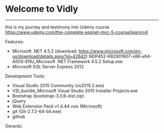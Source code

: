 # Welcome to Vidly

-------------------------------

this is my journey and testimony into Udemy course https://www.udemy.com/the-complete-aspnet-mvc-5-course/learn/v4


Features:
- Microsoft .NET 4.5.2 (download: https://www.microsoft.com/en-us/download/details.aspx?id=42642)
	NDP452-KB2901907-x86-x64-AllOS-ENU_Microsoft .NET Framework 4.5.2 Setup.exe
- Microsoft SQL Server Express 2012

Development Tools:
- Visual Studio 2015 Community (vs2015.2.exe)
- VSI_bundle_Microsoft Visual Studio 2015 Installer Projects.exe
- Bootstrap (bootstrap-3.3.6-dist.zip)
- jQuery
- Web Extension Pack v1.4.44.vsix (Microsoft)
- git (Git-2.7.2-64-bit.exe)
- github

Gerardo.
